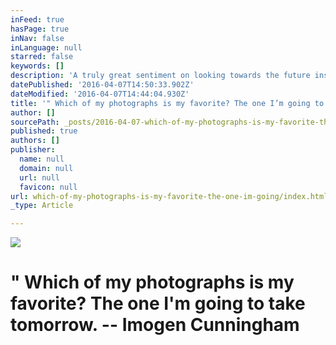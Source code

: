 ```yaml
---
inFeed: true
hasPage: true
inNav: false
inLanguage: null
starred: false
keywords: []
description: 'A truly great sentiment on looking towards the future instead of dwelling on the past. '
datePublished: '2016-04-07T14:50:33.902Z'
dateModified: '2016-04-07T14:44:04.930Z'
title: '" Which of my photographs is my favorite? The one I’m going to take tomorrow. – Imogen Cunningham'
author: []
sourcePath: _posts/2016-04-07-which-of-my-photographs-is-my-favorite-the-one-im-going.md
published: true
authors: []
publisher:
  name: null
  domain: null
  url: null
  favicon: null
url: which-of-my-photographs-is-my-favorite-the-one-im-going/index.html
_type: Article

---
```

![](https://the-grid-user-content.s3-us-west-2.amazonaws.com/90a5d665-2518-4509-8264-15e3dbeb50c9.jpg)

# " Which of my photographs is my favorite? The one I'm going to take tomorrow. -- Imogen Cunningham